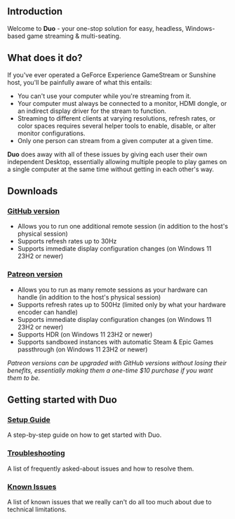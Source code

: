 ## Introduction
Welcome to **Duo** - your one-stop solution for easy, headless, Windows-based game streaming & multi-seating.

## What does it do?
If you've ever operated a GeForce Experience GameStream or Sunshine host, you'll be painfully aware of what this entails:
* You can't use your computer while you're streaming from it.
* Your computer must always be connected to a monitor, HDMI dongle, or an indirect display driver for the stream to function.
* Streaming to different clients at varying resolutions, refresh rates, or color spaces requires several helper tools to enable, disable, or alter monitor configurations.
* Only one person can stream from a given computer at a given time.

**Duo** does away with all of these issues by giving each user their own independent Desktop, essentially allowing multiple people to play games on a single computer at the same time without getting in each other's way.

## Downloads
### [GitHub version](https://github.com/DuoStream/Duo/releases/latest)
* Allows you to run one additional remote session (in addition to the host's physical session)
* Supports refresh rates up to 30Hz
* Supports immediate display configuration changes (on Windows 11 23H2 or newer)

### [Patreon version](https://www.patreon.com/posts/duo-1-pc-users-89568993)
* Allows you to run as many remote sessions as your hardware can handle (in addition to the host's physical session)
* Supports refresh rates up to 500Hz (limited only by what your hardware encoder can handle)
* Supports immediate display configuration changes (on Windows 11 23H2 or newer)
* Supports HDR (on Windows 11 23H2 or newer)
* Supports sandboxed instances with automatic Steam & Epic Games passthrough (on Windows 11 23H2 or newer)

_Patreon versions can be upgraded with GitHub versions without losing their benefits, essentially making them a one-time $10 purchase if you want them to be._

## Getting started with Duo
### [Setup Guide](https://github.com/DuoStream/Duo/wiki/Setup-Guide)
A step-by-step guide on how to get started with Duo.
### [Troubleshooting](https://github.com/DuoStream/Duo/wiki/Troubleshooting)
A list of frequently asked-about issues and how to resolve them.
### [Known Issues](https://github.com/DuoStream/Duo/wiki/Known-Issues)
A list of known issues that we really can't do all too much about due to technical limitations.
